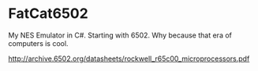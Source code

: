 # FatCat6502
My NES Emulator in C#.  Starting with 6502.  Why because that era of computers is cool.


http://archive.6502.org/datasheets/rockwell_r65c00_microprocessors.pdf

